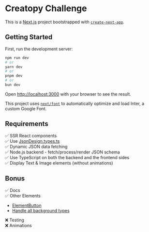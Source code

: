 # Creatopy Challenge

This is a [Next.js](https://nextjs.org/) project bootstrapped with [`create-next-app`](https://github.com/vercel/next.js/tree/canary/packages/create-next-app).

## Getting Started

First, run the development server:

```bash
npm run dev
# or
yarn dev
# or
pnpm dev
# or
bun dev
```

Open [http://localhost:3000](http://localhost:3000) with your browser to see the result.

This project uses [`next/font`](https://nextjs.org/docs/basic-features/font-optimization) to automatically optimize and load Inter, a custom Google Font.

## Requirements

✅ SSR React components  
✅ Use [JsonDesign.types.ts](./app/types/json-design.types.ts)  
✅ Dynamic JSON data fetching  
✅ Node.js backend - fetch/process/render JSON schema  
✅ Use TypeScript on both the backend and the frontend sides   
✅ Display Text & Image elements (without animations)  


## Bonus
✅ Docs  
✅ Other Elements  
 - [ElementButton](./app/designs/[id]/elements/element-button.tsx)
 - [Handle all background types](./app/designs/[id]/utils/get-styles.ts)
   
❌ Testing  
❌ Animations  
